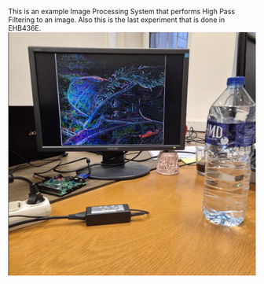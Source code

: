 This is an example Image Processing System that performs High Pass Filtering to an image. Also this is the last experiment that is done in EHB436E.  
![Block Diagram](resultingImage.png)

